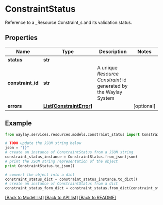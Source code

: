 # ConstraintStatus

Reference to a _Resource Constraint_s and its validation status.

## Properties

Name | Type | Description | Notes
------------ | ------------- | ------------- | -------------
**status** | **str** |  | 
**constraint_id** | **str** | A unique _Resource Constraint_ id generated by the Waylay System | 
**errors** | [**List[ConstraintError]**](ConstraintError.md) |  | [optional] 

## Example

```python
from waylay.services.resources.models.constraint_status import ConstraintStatus

# TODO update the JSON string below
json = "{}"
# create an instance of ConstraintStatus from a JSON string
constraint_status_instance = ConstraintStatus.from_json(json)
# print the JSON string representation of the object
print ConstraintStatus.to_json()

# convert the object into a dict
constraint_status_dict = constraint_status_instance.to_dict()
# create an instance of ConstraintStatus from a dict
constraint_status_form_dict = constraint_status.from_dict(constraint_status_dict)
```
[[Back to Model list]](../README.md#documentation-for-models) [[Back to API list]](../README.md#documentation-for-api-endpoints) [[Back to README]](../README.md)


